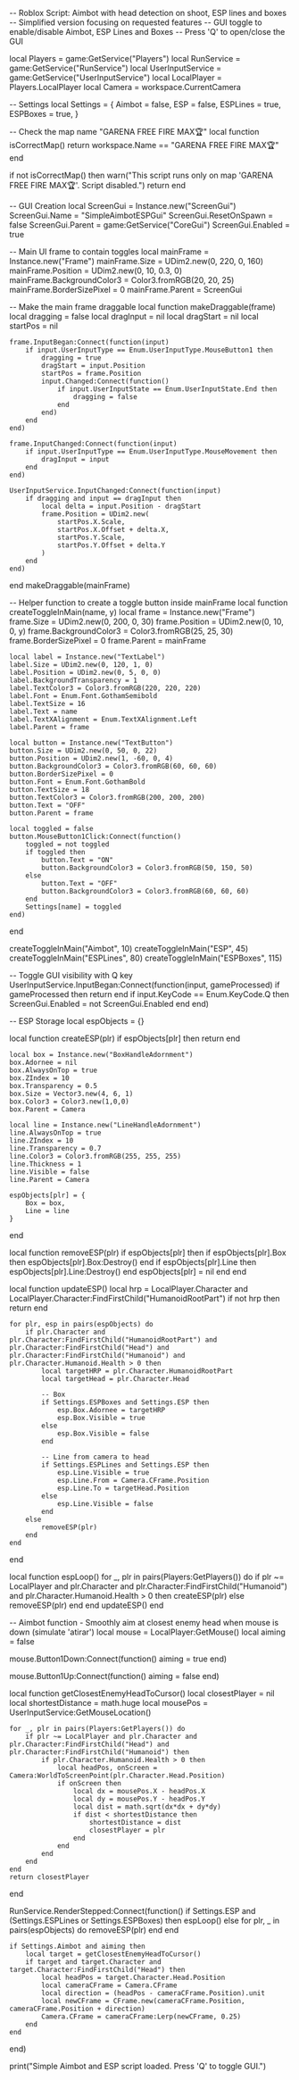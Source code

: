 -- Roblox Script: Aimbot with head detection on shoot, ESP lines and boxes
-- Simplified version focusing on requested features
-- GUI toggle to enable/disable Aimbot, ESP Lines and Boxes
-- Press 'Q' to open/close the GUI

local Players = game:GetService("Players")
local RunService = game:GetService("RunService")
local UserInputService = game:GetService("UserInputService")
local LocalPlayer = Players.LocalPlayer
local Camera = workspace.CurrentCamera

-- Settings
local Settings = {
    Aimbot = false,
    ESP = false,
    ESPLines = true,
    ESPBoxes = true,
}

-- Check the map name "GARENA FREE FIRE MAX🏆"
local function isCorrectMap()
    return workspace.Name == "GARENA FREE FIRE MAX🏆"
end

if not isCorrectMap() then
    warn("This script runs only on map 'GARENA FREE FIRE MAX🏆'. Script disabled.")
    return
end

-- GUI Creation
local ScreenGui = Instance.new("ScreenGui")
ScreenGui.Name = "SimpleAimbotESPGui"
ScreenGui.ResetOnSpawn = false
ScreenGui.Parent = game:GetService("CoreGui")
ScreenGui.Enabled = true

-- Main UI frame to contain toggles
local mainFrame = Instance.new("Frame")
mainFrame.Size = UDim2.new(0, 220, 0, 160)
mainFrame.Position = UDim2.new(0, 10, 0.3, 0)
mainFrame.BackgroundColor3 = Color3.fromRGB(20, 20, 25)
mainFrame.BorderSizePixel = 0
mainFrame.Parent = ScreenGui

-- Make the main frame draggable
local function makeDraggable(frame)
    local dragging = false
    local dragInput = nil
    local dragStart = nil
    local startPos = nil

    frame.InputBegan:Connect(function(input)
        if input.UserInputType == Enum.UserInputType.MouseButton1 then
            dragging = true
            dragStart = input.Position
            startPos = frame.Position
            input.Changed:Connect(function()
                if input.UserInputState == Enum.UserInputState.End then
                    dragging = false
                end
            end)
        end
    end)

    frame.InputChanged:Connect(function(input)
        if input.UserInputType == Enum.UserInputType.MouseMovement then
            dragInput = input
        end
    end)

    UserInputService.InputChanged:Connect(function(input)
        if dragging and input == dragInput then
            local delta = input.Position - dragStart
            frame.Position = UDim2.new(
                startPos.X.Scale,
                startPos.X.Offset + delta.X,
                startPos.Y.Scale,
                startPos.Y.Offset + delta.Y
            )
        end
    end)
end
makeDraggable(mainFrame)

-- Helper function to create a toggle button inside mainFrame
local function createToggleInMain(name, y)
    local frame = Instance.new("Frame")
    frame.Size = UDim2.new(0, 200, 0, 30)
    frame.Position = UDim2.new(0, 10, 0, y)
    frame.BackgroundColor3 = Color3.fromRGB(25, 25, 30)
    frame.BorderSizePixel = 0
    frame.Parent = mainFrame

    local label = Instance.new("TextLabel")
    label.Size = UDim2.new(0, 120, 1, 0)
    label.Position = UDim2.new(0, 5, 0, 0)
    label.BackgroundTransparency = 1
    label.TextColor3 = Color3.fromRGB(220, 220, 220)
    label.Font = Enum.Font.GothamSemibold
    label.TextSize = 16
    label.Text = name
    label.TextXAlignment = Enum.TextXAlignment.Left
    label.Parent = frame

    local button = Instance.new("TextButton")
    button.Size = UDim2.new(0, 50, 0, 22)
    button.Position = UDim2.new(1, -60, 0, 4)
    button.BackgroundColor3 = Color3.fromRGB(60, 60, 60)
    button.BorderSizePixel = 0
    button.Font = Enum.Font.GothamBold
    button.TextSize = 18
    button.TextColor3 = Color3.fromRGB(200, 200, 200)
    button.Text = "OFF"
    button.Parent = frame

    local toggled = false
    button.MouseButton1Click:Connect(function()
        toggled = not toggled
        if toggled then
            button.Text = "ON"
            button.BackgroundColor3 = Color3.fromRGB(50, 150, 50)
        else
            button.Text = "OFF"
            button.BackgroundColor3 = Color3.fromRGB(60, 60, 60)
        end
        Settings[name] = toggled
    end)
end

createToggleInMain("Aimbot", 10)
createToggleInMain("ESP", 45)
createToggleInMain("ESPLines", 80)
createToggleInMain("ESPBoxes", 115)

-- Toggle GUI visibility with Q key
UserInputService.InputBegan:Connect(function(input, gameProcessed)
    if gameProcessed then return end
    if input.KeyCode == Enum.KeyCode.Q then
        ScreenGui.Enabled = not ScreenGui.Enabled
    end
end)

-- ESP Storage
local espObjects = {}

local function createESP(plr)
    if espObjects[plr] then return end

    local box = Instance.new("BoxHandleAdornment")
    box.Adornee = nil
    box.AlwaysOnTop = true
    box.ZIndex = 10
    box.Transparency = 0.5
    box.Size = Vector3.new(4, 6, 1)
    box.Color3 = Color3.new(1,0,0)
    box.Parent = Camera

    local line = Instance.new("LineHandleAdornment")
    line.AlwaysOnTop = true
    line.ZIndex = 10
    line.Transparency = 0.7
    line.Color3 = Color3.fromRGB(255, 255, 255)
    line.Thickness = 1
    line.Visible = false
    line.Parent = Camera

    espObjects[plr] = {
        Box = box,
        Line = line
    }
end

local function removeESP(plr)
    if espObjects[plr] then
        if espObjects[plr].Box then
            espObjects[plr].Box:Destroy()
        end
        if espObjects[plr].Line then
            espObjects[plr].Line:Destroy()
        end
        espObjects[plr] = nil
    end
end

local function updateESP()
    local hrp = LocalPlayer.Character and LocalPlayer.Character:FindFirstChild("HumanoidRootPart")
    if not hrp then return end

    for plr, esp in pairs(espObjects) do
        if plr.Character and plr.Character:FindFirstChild("HumanoidRootPart") and plr.Character:FindFirstChild("Head") and plr.Character:FindFirstChild("Humanoid") and plr.Character.Humanoid.Health > 0 then
            local targetHRP = plr.Character.HumanoidRootPart
            local targetHead = plr.Character.Head

            -- Box
            if Settings.ESPBoxes and Settings.ESP then
                esp.Box.Adornee = targetHRP
                esp.Box.Visible = true
            else
                esp.Box.Visible = false
            end

            -- Line from camera to head
            if Settings.ESPLines and Settings.ESP then
                esp.Line.Visible = true
                esp.Line.From = Camera.CFrame.Position
                esp.Line.To = targetHead.Position
            else
                esp.Line.Visible = false
            end
        else
            removeESP(plr)
        end
    end
end

local function espLoop()
    for _, plr in pairs(Players:GetPlayers()) do
        if plr ~= LocalPlayer and plr.Character and plr.Character:FindFirstChild("Humanoid") and plr.Character.Humanoid.Health > 0 then
            createESP(plr)
        else
            removeESP(plr)
        end
    end
    updateESP()
end

-- Aimbot function - Smoothly aim at closest enemy head when mouse is down (simulate 'atirar')
local mouse = LocalPlayer:GetMouse()
local aiming = false

mouse.Button1Down:Connect(function()
    aiming = true
end)

mouse.Button1Up:Connect(function()
    aiming = false
end)

local function getClosestEnemyHeadToCursor()
    local closestPlayer = nil
    local shortestDistance = math.huge
    local mousePos = UserInputService:GetMouseLocation()

    for _, plr in pairs(Players:GetPlayers()) do
        if plr ~= LocalPlayer and plr.Character and plr.Character:FindFirstChild("Head") and plr.Character:FindFirstChild("Humanoid") then
            if plr.Character.Humanoid.Health > 0 then
                local headPos, onScreen = Camera:WorldToScreenPoint(plr.Character.Head.Position)
                if onScreen then
                    local dx = mousePos.X - headPos.X
                    local dy = mousePos.Y - headPos.Y
                    local dist = math.sqrt(dx*dx + dy*dy)
                    if dist < shortestDistance then
                        shortestDistance = dist
                        closestPlayer = plr
                    end
                end
            end
        end
    end
    return closestPlayer
end

RunService.RenderStepped:Connect(function()
    if Settings.ESP and (Settings.ESPLines or Settings.ESPBoxes) then
        espLoop()
    else
        for plr, _ in pairs(espObjects) do
            removeESP(plr)
        end
    end

    if Settings.Aimbot and aiming then
        local target = getClosestEnemyHeadToCursor()
        if target and target.Character and target.Character:FindFirstChild("Head") then
            local headPos = target.Character.Head.Position
            local cameraCFrame = Camera.CFrame
            local direction = (headPos - cameraCFrame.Position).unit
            local newCFrame = CFrame.new(cameraCFrame.Position, cameraCFrame.Position + direction)
            Camera.CFrame = cameraCFrame:Lerp(newCFrame, 0.25)
        end
    end
end)

print("Simple Aimbot and ESP script loaded. Press 'Q' to toggle GUI.")
